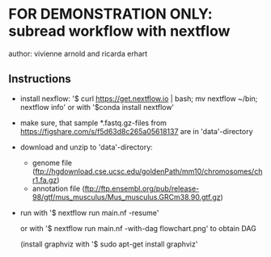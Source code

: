 # FOR DEMONSTRATION ONLY: subread workflow with nextflow

  author: vivienne arnold and ricarda erhart


## Instructions

 * install nexflow: '$ curl https://get.nextflow.io | bash; mv nextflow ~/bin; nextflow info'
   or with '$conda install nextflow'

 * make sure, that sample *.fastq.gz-files from
   https://figshare.com/s/f5d63d8c265a05618137 are in 'data'-directory

 * download and unzip to 'data'-directory:
   - genome file (ftp://hgdownload.cse.ucsc.edu/goldenPath/mm10/chromosomes/chr1.fa.gz)
   - annotation file (ftp://ftp.ensembl.org/pub/release-98/gtf/mus_musculus/Mus_musculus.GRCm38.90.gtf.gz)
 
 * run with '$ nextflow run main.nf -resume'

   or with '$ nextflow run main.nf -with-dag flowchart.png' to obtain DAG

   (install graphviz with '$ sudo apt-get install graphviz'
